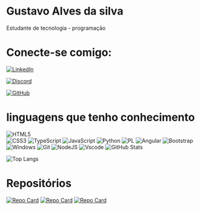 # Gustavo Alves da silva

Estudante de tecnologia - programação

# Conecte-se comigo:
[![LinkedIn](https://img.shields.io/badge/LinkedIn-0077B5?style=for-the-badge&logo=linkedin&logoColor=white)](https://www.linkedin.com/in/gustavoalves7/)

 [![Discord](https://img.shields.io/badge/Discord-7289DA?style=for-the-badge&logo=discord&logoColor=white)](https://discord.com/channels/@gustavo693211/)

 [![GitHub](https://img.shields.io/badge/GitHub-100000?style=for-the-badge&logo=github&logoColor=white)](https://github.com/gustavotwist)

# linguagens que tenho conhecimento
 ![HTML5](https://img.shields.io/badge/HTML5-E34F26?style=for-the-badge&logo=html5&logoColor=white)                                                           
 ![CSS3](https://img.shields.io/badge/CSS3-1572B6?style=for-the-badge&logo=css3&logoColor=white)
 ![TypeScript](https://img.shields.io/badge/TypeScript-007ACC?style=for-the-badge&logo=typescript&logoColor=white)
 ![JavaScript](https://img.shields.io/badge/JavaScript-F7DF1E?style=for-the-badge&logo=javascript&logoColor=black)
 ![Python](https://img.shields.io/badge/python-3670A0?style=for-the-badge&logo=python&logoColor=ffdd54)
 ![PL](https://img.shields.io/badge/PL%2FSQL-FFFFFF?style=for-the-badge&logo=oracle&logoColor=FF0000&labelColor=FFFFFF&color=FF0000)
 ![Angular](https://img.shields.io/badge/Angular-DD0031?style=for-the-badge&logo=angular&logoColor=white)
 ![Bootstrap](https://img.shields.io/badge/-boostrap-0D1117?style=for-the-badge&logo=bootstrap&labelColor=0D1117)
 ![Windows](https://img.shields.io/badge/Windows-000?style=for-the-badge&logo=windows&logoColor=2CA5E0)
 ![Git](https://img.shields.io/badge/GIT-E44C30?style=for-the-badge&logo=git&logoColor=white)
 ![NodeJS](https://img.shields.io/badge/node.js-6DA55F?style=for-the-badge&logo=node.js&logoColor=white)
 ![Vscode](https://img.shields.io/badge/Vscode-007ACC?style=for-the-badge&logo=visual-studio-code&logoColor=white)
![GitHub Stats](https://github-readme-stats.vercel.app/api?username=gustavotwist&theme=transparent&bg_color=000&border_color=30A3DC&show_icons=true&icon_color=30A3DC&title_color=E94D5F&text_color=FFF)

![Top Langs](https://github-readme-stats-git-masterrstaa-rickstaa.vercel.app/api/top-langs/?username=gustavotwist&layout=compact&bg_color=000&border_color=30A3DC&title_color=E94D5F&text_color=FFF)

# Repositórios
[![Repo Card](https://github-readme-stats.vercel.app/api/pin/?username=gustavotwist&repo=banking-system&bg_color=000&border_color=30A3DC&show_icons=true&icon_color=30A3DC&title_color=E94D5F&text_color=FFF)](https://github.com/gustavotwist/banking-system)
[![Repo Card](https://github-readme-stats.vercel.app/api/pin/?username=gustavotwist&repo=projeto-android&bg_color=000&border_color=30A3DC&show_icons=true&icon_color=30A3DC&title_color=E94D5F&text_color=FFF)](https://github.com/gustavotwist/projeto-android)
[![Repo Card](https://github-readme-stats.vercel.app/api/pin/?username=gustavotwist&repo=projeto-cordel&bg_color=000&border_color=30A3DC&show_icons=true&icon_color=30A3DC&title_color=E94D5F&text_color=FFF)](https://github.com/gustavotwist/projeto-cordel)
